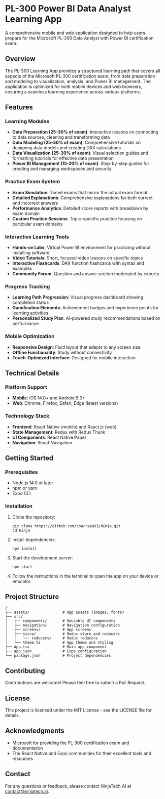 # PL-300 Power BI Data Analyst Learning App

A comprehensive mobile and web application designed to help users prepare for the Microsoft PL-300 Data Analyst with Power BI certification exam.

## Overview

The PL-300 Learning App provides a structured learning path that covers all aspects of the Microsoft PL-300 certification exam, from data preparation and modeling to visualization, analysis, and Power BI management. The application is optimized for both mobile devices and web browsers, ensuring a seamless learning experience across various platforms.

## Features

### Learning Modules

- **Data Preparation (25-30% of exam)**: Interactive lessons on connecting to data sources, cleaning and transforming data
- **Data Modeling (25-30% of exam)**: Comprehensive tutorials on designing data models and creating DAX calculations
- **Data Visualization (25-30% of exam)**: Visual selection guides and formatting tutorials for effective data presentation
- **Power BI Management (15-20% of exam)**: Step-by-step guides for creating and managing workspaces and security

### Practice Exam System

- **Exam Simulation**: Timed exams that mirror the actual exam format
- **Detailed Explanations**: Comprehensive explanations for both correct and incorrect answers
- **Performance Analytics**: Detailed score reports with breakdown by exam domain
- **Custom Practice Sessions**: Topic-specific practice focusing on particular exam domains

### Interactive Learning Tools

- **Hands-on Labs**: Virtual Power BI environment for practicing without installing software
- **Video Tutorials**: Short, focused video lessons on specific topics
- **Interactive Flashcards**: DAX function flashcards with syntax and examples
- **Community Forum**: Question and answer section moderated by experts

### Progress Tracking

- **Learning Path Progression**: Visual progress dashboard showing completion status
- **Gamification Elements**: Achievement badges and experience points for learning activities
- **Personalized Study Plan**: AI-powered study recommendations based on performance

### Mobile Optimization

- **Responsive Design**: Fluid layout that adapts to any screen size
- **Offline Functionality**: Study without connectivity
- **Touch-Optimized Interface**: Designed for mobile interaction

## Technical Details

### Platform Support

- **Mobile**: iOS 14.0+ and Android 8.0+
- **Web**: Chrome, Firefox, Safari, Edge (latest versions)

### Technology Stack

- **Frontend**: React Native (mobile) and React.js (web)
- **State Management**: Redux with Redux Thunk
- **UI Components**: React Native Paper
- **Navigation**: React Navigation

## Getting Started

### Prerequisites

- Node.js 14.0 or later
- npm or yarn
- Expo CLI

### Installation

1. Clone the repository:
   ```
   git clone https://github.com/cbarraza93/Ninja.git
   cd Ninja
   ```

2. Install dependencies:
   ```
   npm install
   ```

3. Start the development server:
   ```
   npm start
   ```

4. Follow the instructions in the terminal to open the app on your device or emulator.

## Project Structure

```
/
├── assets/               # App assets (images, fonts)
├── src/
│   ├── components/       # Reusable UI components
│   ├── navigation/       # Navigation configuration
│   ├── screens/          # App screens
│   ├── store/            # Redux store and reducers
│   │   └── reducers/     # Redux reducers
│   └── theme.ts          # App theme and styling
├── App.tsx               # Main app component
├── app.json              # Expo configuration
└── package.json          # Project dependencies
```

## Contributing

Contributions are welcome! Please feel free to submit a Pull Request.

## License

This project is licensed under the MIT License - see the LICENSE file for details.

## Acknowledgments

- Microsoft for providing the PL-300 certification exam and documentation
- The React Native and Expo communities for their excellent tools and resources

## Contact

For any questions or feedback, please contact NinjaTech AI at contact@ninjatech.ai.